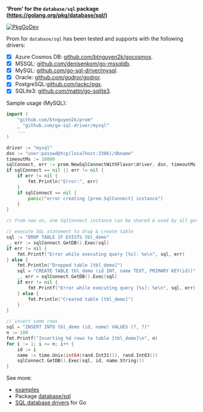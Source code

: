 **'Prom' for the `database/sql` package (https://golang.org/pkg/database/sql/)**

[![PkgGoDev](https://pkg.go.dev/badge/github.com/btnguyen2k/prom)](https://pkg.go.dev/github.com/btnguyen2k/prom#SqlConnect)

Prom for `database/sql` has been tested and supports with the following drivers:

- [x] Azure Cosmos DB: [github.com/btnguyen2k/gocosmos](https://github.com/btnguyen2k/gocosmos).
- [x] MSSQL: [github.com/denisenkom/go-mssqldb](https://github.com/denisenkom/go-mssqldb).
- [x] MySQL: [github.com/go-sql-driver/mysql](https://github.com/go-sql-driver/mysql).
- [x] Oracle: [github.com/godror/godror](https://github.com/go-goracle/goracle).
- [x] PostgreSQL:[github.com/jackc/pgx](https://github.com/jackc/pgx).
- [x] SQLite3: [github.com/mattn/go-sqlite3](https://github.com/mattn/go-sqlite3).

Sample usage (MySQL):

```go
import (
	"github.com/btnguyen2k/prom"
	_ "github.com/go-sql-driver/mysql"
	...
)

driver := "mysql"
dsn := "user:passwd@tcp(localhost:3306)/dbname"
timeoutMs := 10000
sqlConnect, err := prom.NewSqlConnectWithFlavor(driver, dsn, timeoutMs, nil, prom.FlavorMySql)
if sqlConnect == nil || err != nil {
    if err != nil {
	    fmt.Println("Error:", err)
	}
	if sqlConnect == nil {
		panic("error creating [prom.SqlConnect] instance")
	}
}

// from now on, one SqlConnect instance can be shared & used by all goroutines within the application

// execute SQL statement to drop & create table
sql := "DROP TABLE IF EXISTS tbl_demo"
_, err := sqlConnect.GetDB().Exec(sql)
if err != nil {
    fmt.Printf("Error while executing query [%s]: %e\n", sql, err)
} else {
    fmt.Println("Dropped table [tbl_demo]")
    sql = "CREATE TABLE tbl_demo (id INT, name TEXT, PRIMARY KEY(id))"
    _, err = sqlConnect.GetDB().Exec(sql)
	if err != nil {
	    fmt.Printf("Error while executing query [%s]: %e\n", sql, err)
    } else {
	    fmt.Println("Created table [tbl_demo]")
	}
}

// insert some rows
sql = "INSERT INTO tbl_demo (id, name) VALUES (?, ?)"
n := 100
fmt.Printf("Inserting %d rows to table [tbl_demo]\n", n)
for i := 1; i <= n; i++ {
    id := i
	name := time.Unix(int64(rand.Int31()), rand.Int63())
	sqlConnect.GetDB().Exec(sql, id, name.String())
}
```

See more:
- [examples](examples/)
- Package [database/sql](https://golang.org/pkg/database/sql/)
- [SQL database drivers](https://github.com/golang/go/wiki/SQLDrivers) for Go
